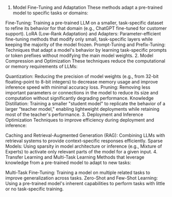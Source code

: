 1. Model Fine-Tuning and Adaptation
These methods adapt a pre-trained model to specific tasks or domains:

Fine-Tuning: Training a pre-trained LLM on a smaller, task-specific dataset to refine its behavior for that domain (e.g., ChatGPT fine-tuned for customer support).
LoRA (Low-Rank Adaptation) and Adapters: Parameter-efficient fine-tuning methods that modify only small, task-specific layers while keeping the majority of the model frozen.
Prompt-Tuning and Prefix-Tuning: Techniques that adapt a model's behavior by learning task-specific prompts or token prefixes without modifying the main model weights.
2. Model Compression and Optimization
These techniques reduce the computational or memory requirements of LLMs:

Quantization: Reducing the precision of model weights (e.g., from 32-bit floating-point to 8-bit integers) to decrease memory usage and improve inference speed with minimal accuracy loss.
Pruning: Removing less important parameters or connections in the model to reduce its size and computation without significantly degrading performance.
Knowledge Distillation: Training a smaller "student model" to replicate the behavior of a larger "teacher model," enabling lightweight deployments while retaining most of the teacher's performance.
3. Deployment and Inference Optimization
Techniques to improve efficiency during deployment and inference:

Caching and Retrieval-Augmented Generation (RAG): Combining LLMs with retrieval systems to provide context-specific responses efficiently.
Sparse Models: Using sparsity in model architecture or inference (e.g., Mixture of Experts) to activate only relevant parts of the model for a given input.
4. Transfer Learning and Multi-Task Learning
Methods that leverage knowledge from a pre-trained model to adapt to new tasks:

Multi-Task Fine-Tuning: Training a model on multiple related tasks to improve generalization across tasks.
Zero-Shot and Few-Shot Learning: Using a pre-trained model's inherent capabilities to perform tasks with little or no task-specific training.